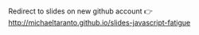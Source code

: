 Redirect to slides on new github account 👉 http://michaeltaranto.github.io/slides-javascript-fatigue
